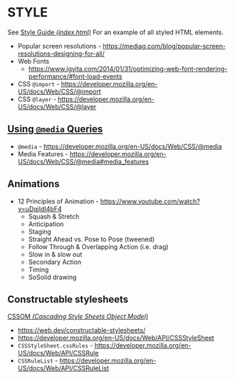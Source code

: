 # STYLE

See [Style Guide _(index.html)_](index.html) For an example of all styled HTML elements.

  - Popular screen resolutions - https://mediag.com/blog/popular-screen-resolutions-designing-for-all/
  - Web Fonts
    - https://www.igvita.com/2014/01/31/optimizing-web-font-rendering-performance/#font-load-events
  - CSS `@import` - https://developer.mozilla.org/en-US/docs/Web/CSS/@import
  - CSS `@layer`  - https://developer.mozilla.org/en-US/docs/Web/CSS/@layer

## [Using `@media` Queries](https://developer.mozilla.org/en-US/docs/Web/CSS/Media_Queries/Using_media_queries)

  - `@media` - https://developer.mozilla.org/en-US/docs/Web/CSS/@media
  - Media Features - https://developer.mozilla.org/en-US/docs/Web/CSS/@media#media_features

## Animations

  - 12 Principles of Animation - https://www.youtube.com/watch?v=uDqjIdI4bF4
    - Squash & Stretch
    - Anticipation
    - Staging
    - Straight Ahead vs. Pose to Pose (tweened)
    - Follow Through & Overlapping Action (i.e. drag)
    - Slow in & slow out
    - Secondary Action
    - Timing
    - SoSolid drawing

## Constructable stylesheets

[CSSOM _(Cascading Style Sheets Object Model)_](https://developer.mozilla.org/en-US/docs/Web/API/CSS_Object_Model)

  - https://web.dev/constructable-stylesheets/
  - https://developer.mozilla.org/en-US/docs/Web/API/CSSStyleSheet
  - `CSSStyleSheet.cssRules` - https://developer.mozilla.org/en-US/docs/Web/API/CSSRule
  - `CSSRuleList` - https://developer.mozilla.org/en-US/docs/Web/API/CSSRuleList
